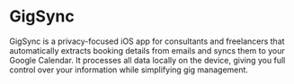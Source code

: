 # GigSync
GigSync is a privacy-focused iOS app for consultants and freelancers that automatically extracts booking details from emails and syncs them to your Google Calendar. It processes all data locally on the device, giving you full control over your information while simplifying gig management.

